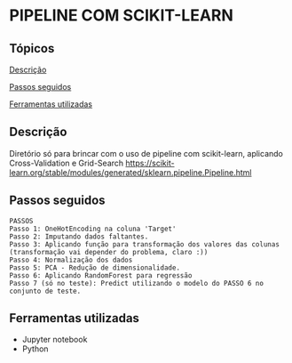 #  PIPELINE COM SCIKIT-LEARN

## Tópicos 

[Descrição](#Descrição)

[Passos seguidos](#Passos-seguidos)

[Ferramentas utilizadas](#Ferramentas-utilizadas)

## Descrição

Diretório só para brincar com o uso de pipeline com scikit-learn, aplicando Cross-Validation e Grid-Search
https://scikit-learn.org/stable/modules/generated/sklearn.pipeline.Pipeline.html

## Passos seguidos

```
PASSOS
Passo 1: OneHotEncoding na coluna 'Target'
Passo 2: Imputando dados faltantes.
Passo 3: Aplicando função para transformação dos valores das colunas (transformação vai depender do problema, claro :))
Passo 4: Normalização dos dados
Passo 5: PCA - Redução de dimensionalidade.
Passo 6: Aplicando RandomForest para regressão
Passo 7 (só no teste): Predict utilizando o modelo do PASSO 6 no conjunto de teste.
```

## Ferramentas utilizadas
* Jupyter notebook
* Python